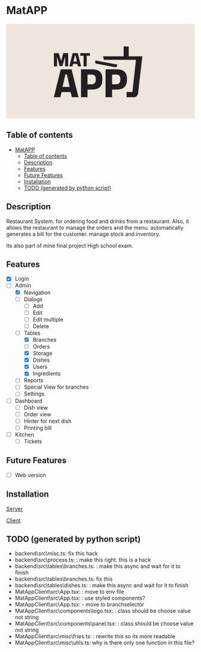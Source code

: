 # MatAPP

![MatAPP](./banner.png)

## Table of contents

* [MatAPP](readme.md#matapp)
  * [Table of contents](readme.md#table-of-contents)
  * [Description](readme.md#description)
  * [Features](readme.md#features)
  * [Future Features](readme.md#future-features)
  * [Installation](readme.md#installation)
  * [TODO (generated by python script)](readme.md#todo-(generated-by-python-script))

## Description

Restaurant System. for ordering food and drinks from a restaurant. Also, it allows the restaurant to manage the orders and the menu.
automatically generates a bill for the customer. manage stock and inventory.

Its also part of mine final project High school exam.

## Features

- [x] Login
- [ ] Admin
  - [x] Navigation
  - [ ] Dialogs
    - [ ] Add
    - [ ] Edit
    - [ ] Edit multiple
    - [ ] Delete
  - [ ] Tables
    - [x] Branches
    - [ ] Orders
    - [x] Storage
    - [x] Dishes
    - [x] Users
    - [x] Ingredients
  - [ ] Reports
  - [ ] Special View for branches
  - [ ] Settings
- [ ] Dashboard
  - [ ] Dish view
  - [ ] Order view
  - [ ] Hinter for next dish
  - [ ] Printing bill
- [ ] Kitchen
  - [ ] Tickets

## Future Features

- [ ] Web version

## Installation

[Server](backend/README.md#installation)

 [Client](MatAppClient/README.md#installation)

## TODO (generated by python script)

* backend\src\misc.ts:  fix this hack
* backend\src\process.ts: : make this right. this is a hack
* backend\src\tables\branches.ts: : make this async and wait for it to finish
* backend\src\tables\branches.ts:  fix this
* backend\src\tables\dishes.ts: : make this async and wait for it to finish
* MatAppClient\src\App.tsx: : move to env file
* MatAppClient\src\App.tsx: : use styled components?
* MatAppClient\src\App.tsx: - move to branchselector
* MatAppClient\src\components\logo.tsx: : class should be choose value not string
* MatAppClient\src\components\panel.tsx: : class should be choose value not string
* MatAppClient\src\misc\fries.ts: : rewrite this so its more readable
* MatAppClient\src\misc\utils.ts:  why is there only one function in this file?
